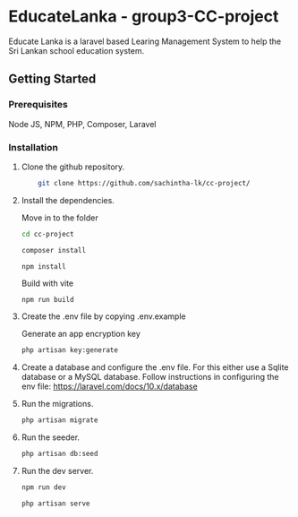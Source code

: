 # EducateLanka - group3-CC-project

Educate Lanka is a laravel based Learing Management System to help the Sri Lankan school education system.

## Getting Started

### Prerequisites

Node JS, NPM, PHP, Composer, Laravel

### Installation

1.  Clone the github repository.

    ```bash
        git clone https://github.com/sachintha-lk/cc-project/
    ```

2.  Install the dependencies.

    Move in to the folder

    ```bash
    cd cc-project
    ```

    ```bash
    composer install
    ```

    ```bash
    npm install
    ```

    Build with vite

    ```npm
    npm run build
    ```

3.  Create the .env file by copying .env.example

    Generate an app encryption key

    ```bash
    php artisan key:generate
    ```

4.  Create a database and configure the .env file.
    For this either use a Sqlite database or a MySQL database.
    Follow instructions in configuring the env file: https://laravel.com/docs/10.x/database

5.  Run the migrations.
    ```bash
    php artisan migrate
    ```
6.  Run the seeder.

    ```bash
    php artisan db:seed
    ```

7.  Run the dev server.

    ```bash
    npm run dev
    ```

    ```bash
    php artisan serve
    ```
